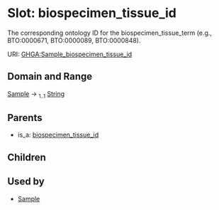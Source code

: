 
# Slot: biospecimen_tissue_id


The corresponding ontology ID for the biospecimen_tissue_term (e.g., BTO:0000671, BTO:0000089, BTO:0000848).

URI: [GHGA:Sample_biospecimen_tissue_id](https://w3id.org/GHGA/Sample_biospecimen_tissue_id)


## Domain and Range

[Sample](Sample.md) &#8594;  <sub>1..1</sub> [String](types/String.md)

## Parents

 *  is_a: [biospecimen_tissue_id](biospecimen_tissue_id.md)

## Children


## Used by

 * [Sample](Sample.md)
